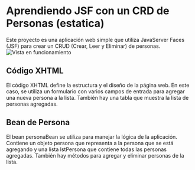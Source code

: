 # Aprendiendo JSF con un CRD de Personas (estatica)
Este proyecto es una aplicación web simple que utiliza JavaServer Faces (JSF) para crear un CRUD (Crear, Leer y Eliminar) de personas.
![Vista en funcionamiento](https://lh3.googleusercontent.com/fife/APg5EOZV0jP981zT7pUxvhq1kyB4jH_wGoCNcYw1b-Oflh7K2-8dUg9sseV635MT1yuiczx-aX4dVgPkN6PxRdGQ3XVJakXEhvRqPGptf93LfkCJ88p1H8xod9F1Z0Sz4QDsFJCCP062XMAZlE1vZUyPKuGKoKJsvs3ldWaHLzI_Zvp7epunPKeqqXwAhC6vrHpTfffmuieohNhOr2lWLoECB10YKuhB6wwzqNDPnLhO53LlhPdIYo9cSK97tQJnby9ZbrOdbwDeQo0ttlDrO0UF8tFRH-tRg5Bzy4wgjr9TsNAGVavA6djQP9vAhr834-6x1JPWhp4baDa-_6QFDf2ktcC4oMwsHG6CjlIB5xwOYfUlYe4jG5RVguvrMy7IIeXSVl3T-ePvJW9UqHCrq-IQ5Ui3za6oPKyfVm9KyDvbEMKkBx3psXGE8rljYA7Fz3xZW1K7KR8M8n0erKOuF_QmHBYpXYQYOCa5QbLfQNe2JSXwVeMViISfY-Z1aiTMXESz24dVN4Hwhy-YRhv-IYgQ5OXCV0WFg_o-YJ6LFV78N7uDQzkwHvR6VKV8CgrmwkWSZ-sLqgjAO9anbdBAneLWFle5wwhUI1Wg4bAFIxA3eqsmdkbvANT6CcAyVfKrmVK0fBs_jAq7gixf7biSPA4nu2jQ9J3rVIvqpD6ai1nqT00Wq4welHdwHDqHrDXbPKRzbGk3ZXdzKpUqsoafna2qfS4vx78nw2hBf9QcSXn-7MhXuXoZeWrxAD67eqa-O7EKWGG77ZL8bGwv0etkcDerPzVgkrVzMcZfGIsXgCHjoybkrPnEjF1_8296DpipagaE93mpXOCi0dvi1meGY5ud2-y3AD1aZ9NnVi-EqyADBA4WZQhnAT-dvroS1fuUbgH5JZH4GMO-yK-q9H3kGVWCn46t2KCbbRDUWSVxRgLoFPQoEWpi4Fu1gW5N3cqx37PT4_VFUdY4JhFnpywsI1k1TxzEBgRSa_vjgAzn8XWHbJjA-F7h2NhOg1e_hwMmVIzFgVMzzdESLe9LAqQpAxfhVb85DWjfoFZA21Y2Oo8bJekn41iaWdQBFxgfGr74cpONHrnR3YIzKYb9kzdWZJcEWFy41Wzq5sf0-jOV21xp1ajWvBrLuXAS0etx9KmHnsl42SAYG7yMU_sz3qOukAymBt-TrTrbWbByDnNKVn4fkqtAPUXhkl6nnnq7nRSl5NCMfj82NsqREskEbgSyfggN0EJebBE4H9WYAxKNUQSRl1186ATAA4HJI5HPDQvxwY3NNe-gsFdwJRKMaAhZF88hgpHLE8FXrMQwYVH4ULgchUv6xDJMsLk_YAnAI_cv4lBayH_q4Mx6lWULhqDgIDGbc82BhAIPzYW1bgjmbDzIYC2e4BxWT7pNkbWq9KLGTz_JQ2ukFN_JIqUDwcFcJpg19CD5LAY0oTp7KVL-ciQBIirjbPCby2SQxyUzaMYEVeGYPuhdXnZlcufDKB9DeqsLdlTsCJZr6nVoCnYd5L5N9yLqkH-4EA3-_F1MmPKDLFN1CrM78gEaWMvki5SHl-vSJUj60Fx3Zi1GA1Ghf2wkTegas4DCuaSEVH_qVjE_DcOT37UDmv0SenlqHmGZ=w1321-h704)
## Código XHTML
El código XHTML define la estructura y el diseño de la página web. En este caso, se utiliza un formulario con varios campos de entrada para agregar una nueva persona a la lista. También hay una tabla que muestra la lista de personas agregadas.

## Bean de Persona
El bean personaBean se utiliza para manejar la lógica de la aplicación. Contiene un objeto persona que representa a la persona que se está agregando y una lista lstPersona que contiene todas las personas agregadas. También hay métodos para agregar y eliminar personas de la lista.
